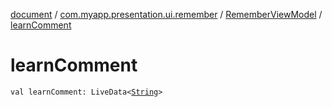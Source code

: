 [document](../../index.md) / [com.myapp.presentation.ui.remember](../index.md) / [RememberViewModel](index.md) / [learnComment](./learn-comment.md)

# learnComment

`val learnComment: LiveData<`[`String`](https://kotlinlang.org/api/latest/jvm/stdlib/kotlin/-string/index.html)`>`